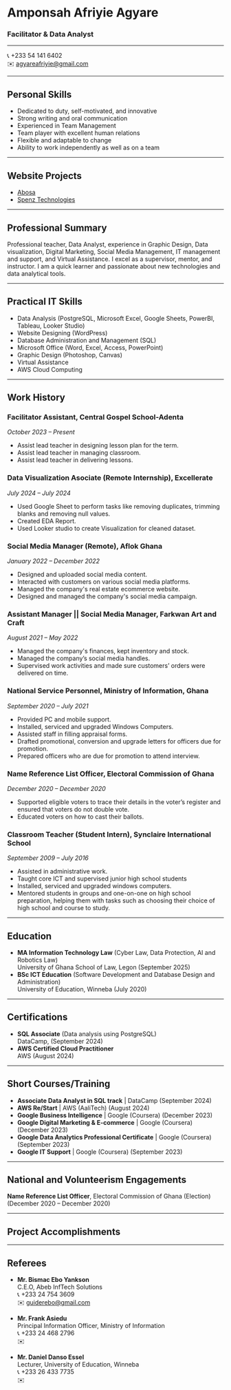 # Amponsah Afriyie Agyare

### Facilitator & Data Analyst

---

📞 +233 54 141 6402  
✉️ agyareafriyie@gmail.com  

---

## Personal Skills
- Dedicated to duty, self-motivated, and innovative
- Strong writing and oral communication
- Experienced in Team Management
- Team player with excellent human relations
- Flexible and adaptable to change
- Ability to work independently as well as on a team

---

## Website Projects
- [Abosa](https://abosa.org)
- [Spenz Technologies](https://spenztechnologies.com)

---

## Professional Summary
Professional teacher, Data Analyst, experience in Graphic Design, Data visualization, Digital Marketing, Social Media Management, IT management and support, and Virtual Assistance.  I excel as a supervisor, mentor, and instructor. I am a quick learner and passionate about new technologies and data analytical tools.

---

## Practical IT Skills
- Data Analysis (PostgreSQL, Microsoft Excel, Google Sheets, PowerBI, Tableau, Looker Studio)
- Website Designing (WordPress)
- Database Administration and Management (SQL)
- Microsoft Office (Word, Excel, Access, PowerPoint)
- Graphic Design (Photoshop, Canvas)
- Virtual Assistance
- AWS Cloud Computing

---

## Work History

### Facilitator Assistant, Central Gospel School-Adenta
_October 2023 – Present_
- Assist lead teacher in designing lesson plan for the term.
- Assist lead teacher in managing classroom.
- Assist lead teacher in delivering lessons.

### Data Visualization Asociate (Remote Internship), Excellerate
_July 2024 – July 2024_
- Used Google Sheet to perform tasks like removing duplicates, trimming blanks and removing null values.
- Created EDA Report.
- Used Looker studio to create Visualization for cleaned dataset.

### Social Media Manager (Remote), Aflok Ghana
_January 2022 – December 2022_
- Designed and uploaded social media content.
- Interacted with customers on various social media platforms.
- Managed the company's real estate ecommerce website.
- Designed and managed the company's social media campaign.

### Assistant Manager || Social Media Manager, Farkwan Art and Craft
_August 2021 – May 2022_
- Managed the company's finances, kept inventory and stock.
- Managed the company’s social media handles.
- Supervised work activities and made sure customers’ orders were delivered on time.

### National Service Personnel, Ministry of Information, Ghana
_September 2020 – July 2021_
- Provided PC and mobile support.
- Installed, serviced and upgraded Windows Computers.
- Assisted staff in filling appraisal forms.
- Drafted promotional, conversion and upgrade letters for officers due for promotion.
- Prepared officers who are due for promotion to attend interview.

### Name Reference List Officer, Electoral Commission of Ghana
_December 2020 – December 2020_
- Supported eligible voters to trace their details in the voter’s register and ensured that voters do not double vote.
- Educated voters on how to cast their ballots.

### Classroom Teacher (Student Intern), Synclaire International School
_September 2009 – July 2016_
- Assisted in administrative work.
- Taught core ICT and supervised junior high school students
- Installed, serviced and upgraded windows computers.
- Mentored students in groups and one-on-one on high school preparation, helping them with tasks such
 as choosing their choice of high school and course to study.

---

## Education
- **MA Information Technology Law** (Cyber Law, Data Protection, AI and Robotics Law)  
  University of Ghana School of Law, Legon (September 2025)
- **BSc ICT Education** (Software Development and Database Design and Administration)  
  University of Education, Winneba (July 2020)

---

## Certifications
- **SQL Associate** (Data analysis using PostgreSQL)  
  DataCamp, (September 2024)
- **AWS Certified Cloud Practitioner**   
  AWS (August 2024)

---

## Short Courses/Training
- **Associate Data Analyst in SQL track** | DataCamp (September 2024)
- **AWS Re/Start** | AWS (AaliTech) (August 2024)
- **Google Business Intelligence** | Google (Coursera) (December 2023)
- **Google Digital Marketing & E-commerce** | Google (Coursera) (December 2023)
- **Google Data Analytics Professional Certificate** | Google (Coursera) (September 2023)
- **Google IT Support** | Google (Coursera) (September 2023)

---

## National and Volunteerism Engagements
**Name Reference List Officer**, Electoral Commission of Ghana (Election) (December 2020 – December 2020)

---

## Project Accomplishments


---

## Referees
- **Mr. Bismac Ebo Yankson**  
  C.E.O, Abeb InfTech Solutions  
  📞 +233 24 754 3609  
  ✉️ guiderebo@gmail.com

- **Mr. Frank Asiedu**  
  Principal Information Officer, Ministry of Information  
  📞 +233 24 468 2796  
  ✉️ 

- **Mr. Daniel Danso Essel**  
  Lecturer, University of Education, Winneba  
  📞 +233 26 433 7735  
  ✉️ 


